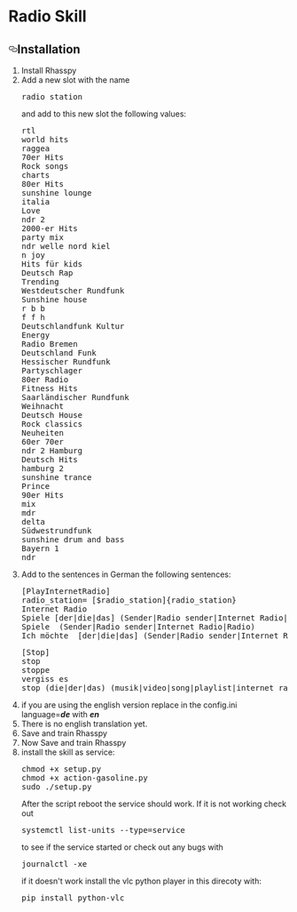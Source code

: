 # Radio Skill


<h2><a id="user-content-installation" class="anchor" aria-hidden="true" href="#installation"><svg class="octicon octicon-link" viewBox="0 0 16 16" version="1.1" width="16" height="16" aria-hidden="true"><path fill-rule="evenodd" d="M4 9h1v1H4c-1.5 0-3-1.69-3-3.5S2.55 3 4 3h4c1.45 0 3 1.69 3 3.5 0 1.41-.91 2.72-2 3.25V8.59c.58-.45 1-1.27 1-2.09C10 5.22 8.98 4 8 4H4c-.98 0-2 1.22-2 2.5S3 9 4 9zm9-3h-1v1h1c1 0 2 1.22 2 2.5S13.98 12 13 12H9c-.98 0-2-1.22-2-2.5 0-.83.42-1.64 1-2.09V6.25c-1.09.53-2 1.84-2 3.25C6 11.31 7.55 13 9 13h4c1.45 0 3-1.69 3-3.5S14.5 6 13 6z"></path></svg></a>Installation</h2>
<ol>
<li>Install Rhasspy</li>

<li>Add a new slot with the name 
<pre>radio_station</pre>
and add to this new slot the following values: <pre>
rtl
world hits
raggea
70er Hits
Rock songs
charts
80er Hits
sunshine lounge
italia
Love
ndr 2
2000-er Hits
party mix
ndr welle nord kiel
n joy
Hits für kids
Deutsch Rap
Trending
Westdeutscher Rundfunk
Sunshine house
r b b
f f h
Deutschlandfunk Kultur
Energy
Radio Bremen
Deutschland Funk
Hessischer Rundfunk
Partyschlager
80er Radio
Fitness Hits
Saarländischer Rundfunk
Weihnacht
Deutsch House
Rock classics
Neuheiten
60er 70er
ndr 2 Hamburg
Deutsch Hits
hamburg 2
sunshine trance
Prince
90er Hits
mix
mdr
delta
Südwestrundfunk
sunshine drum and bass
Bayern 1
ndr
</pre>

<li>
<p>Add to the sentences in German the following sentences:</p>
<pre>[PlayInternetRadio]
radio_station= [$radio_station]{radio_station}
Internet Radio <radio_station> 
Spiele [der|die|das] (Sender|Radio sender|Internet Radio|Radio) <radio_station> 
Spiele <radio_station> (Sender|Radio sender|Internet Radio|Radio) 
Ich möchte  [der|die|das] (Sender|Radio sender|Internet Radio|Radio) <radio_station> hören
</pre>
<pre>
[Stop]
stop
stoppe
vergiss es 
stop (die|der|das) (musik|video|song|playlist|internet radio|radio|radio sender)
</pre>
</li>
<li>if you are using the english version replace in the config.ini language=<i><b>de</b></i> with <i><b>en</b></i>
<li>There is no english translation yet.
<li>Save and train Rhasspy
</li>
<li>Now Save and train Rhasspy
<li>install the skill as service:
<pre>
chmod +x setup.py
chmod +x action-gasoline.py
sudo ./setup.py
</pre>
After the script reboot the service should work. If it is not working check out
<pre>systemctl list-units --type=service</pre>
to see if the service started or check out any bugs with

<pre>journalctl -xe</pre>


if it doesn't work install the vlc python player in this direcoty with:<pre>pip install python-vlc</pre>




